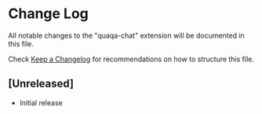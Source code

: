 # Change Log

All notable changes to the "quaqa-chat" extension will be documented in this file.

Check [Keep a Changelog](http://keepachangelog.com/) for recommendations on how to structure this file.

## [Unreleased]

- Initial release